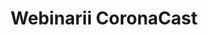 ---
image: "../../images/image-1.jpg"
title: Webinarii CoronaCast
description: Dezvoltarea și difuzarea CoronaCast, o serie de webinarii care au urmărit informarea și pregătirea tinerilor pentru impactul pandemiei
---